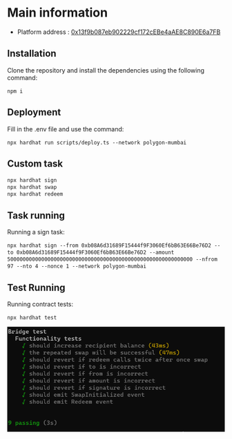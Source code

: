 # Main information
* Platform address : [0x13f9b087eb902229cf172cEBe4aAE8C890E6a7FB](https://mumbai.polygonscan.com/address/0x13f9b087eb902229cf172cEBe4aAE8C890E6a7FB#code)

## Installation
Clone the repository and install the dependencies using the following command:
```
npm i
```

## Deployment
Fill in the .env file and use the command:
```
npx hardhat run scripts/deploy.ts --network polygon-mumbai
```

## Custom task

```
npx hardhat sign
npx hardhat swap
npx hardhat redeem
```
## Task running
Running a sign task: 
```
npx hardhat sign --from 0xb08A6d31689F15444f9F3060Ef6bB63E66Be76D2 --to 0xb08A6d31689F15444f9F3060Ef6bB63E66Be76D2 --amount 500000000000000000000000000000000000000000000000000000000000 --nfrom 97 --nto 4 --nonce 1 --network polygon-mumbai
```
## Test Running
Running contract tests: 
```
npx hardhat test
```
![test screenshot](https://github.com/danilpimankin/crosschain-bridge/blob/main/screenshot1.png)